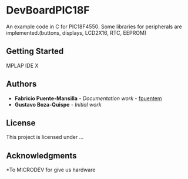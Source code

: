# DevBoardPIC18F
An example code in C for PIC18F4550. Some libraries for peripherals are implemented.(buttons, displays, LCD2X16, RTC, EEPROM)

## Getting Started
MPLAP IDE X 


## Authors
* **Fabricio Puente-Mansilla** - *Documentation work* - [fpuentem](https://github.com/fpuentem)
* **Gustavo Boza-Quispe** - *Initial work*

## License
This project is licensed under ...

## Acknowledgments
*To MICRODEV for give us hardware

